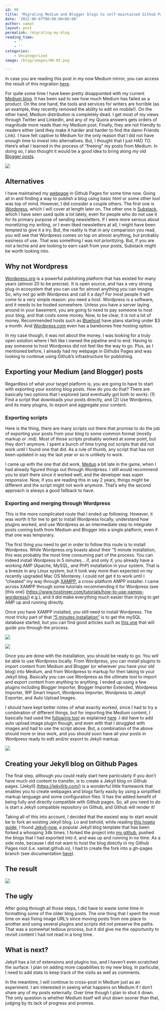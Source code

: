 ```yaml
---
id: 90
title: "Migrating Medium and Blogger blogs to self-maintained Github Pages"
date: '2022-06-07T00:00:00+00:00'
author: xamat
layout: post
permalink: /migrating-my-blog
reading_time:
    - ''
    - ''
categories:
    - Uncategorized
image: /blog/images/90-05.png

---
```



In case you are reading this post in my now Medium mirror, you can access the result of this migration [here](https://xamat.github.io/blog/).

For quite some time I have been pretty disappointed with my current [Medium blog](https://xamat.medium.com). It has been sad to see how much Medium has failed as a product. On the one hand, the tools and services for writers are horrible (as an example, they recently removed the ability to edit on mobile!). On the other hand, Medium distribution is completely dead. I get most of my views through Twitter and LinkedIn, and any of my Quora answers gets orders of magnitude more reads than my Medium post. Finally, they are not friendly to readers either (and they make it harder and harder to find the damn Friends Link). I have felt captive to Medium for the only reason that I did not have enough time to invest into alternatives. But, I thought that I just HAD TO. Here’s what I learned in the process of “freeing” my posts from Medium. In doing so, I also thought it would be a good idea to bring along my old [Blogger posts](https://technocalifornia.blogspot.com/ ).

![](/blog/images/90-01.png)

## Alternatives

I have maintained my [webpage](https://xavier.amatriain.net ) in Github Pages for some time now. Going all in and finding a way to publish a blog using basic html or some other tool was top of mind. However, I did consider a couple others. The first one is [Wordpress](https://www.wordpress.org), which I will cover at length later on. The other one is [Substack](https://substack.com/), which I have seen used quite a lot lately, even for people who do not use it for its primary purpose of sending newsletters. If I were more serious about monetizing my writing, or I even liked newsletters at all, I might have been tempted to give it a try. But, the reality is that in any comparison you read, you will see that Wordpress comes on top on almost anything, but probably easiness of use. That was something I was not prioritizing. But, if you are not a techie and are looking to earn cash from your posts, Substack might be worth looking into.

## Why not Wordpress

[Wordpress.org](https://www.wordpress.org) is a powerful publishing platform that has existed for many years (almost 20 to be precise). It is open source, and has a very strong plug-in ecosystem that you can use for almost anything you can imagine. So, why not go with Wordpress and call it a day? For most people it will come to a very simple reason: you need a host. Wordpress is a software, and it needs to be hosted somewhere. Unless you have a server laying around in your basement, you are going to need to pay someone to host your blog, and that costs some money. Now, to be clear, it is not a lot of money. Recommended hosts such as [Bluehost](https://www.bluehost.com/wordpress-hosting) have plans starting under $3 a month. And [Wordpress.com](https://www.wordpress.com) even has a barebones free hosting option.

In my case though, it was not about the money. I was looking for a truly open solution where I felt like I owned the pipeline end to end. Having to pay someone to host Wordpress did not feel like the way to go. Plus, as I mentioned before, I already had my webpage in Githubs Pages and was looking to continue using Github’s infrastructure for publishing.

## Exporting your Medium (and Blogger) posts

Regardless of what your target platform is, you are going to have to start with exporting your existing blog posts. How do you do that? There are basically two options that I explored (and eventually got both to work): (1) Find a script that downloads your posts directly, and (2) Use Wordpress, and its many plugins, to export and aggregate your content.

### Exporting scripts

Here is the thing, there are many scripts out there that promise to do the job of exporting your posts from your blog to some common format (mostly markup or .md). Most of those scripts probably worked at some point, but they don’t anymore. I spent a bunch of time trying out scripts that did not work until I found one that did. As a rule of thumb, any script that has not been updated in say the last year or so is unlikely to work. 

I came up with the one that did work, [Medup](https://github.com/miry/medup/) a bit late in the game, when I had already figured things out through Wordpress. I still would recommend you to start there since it worked well, and the developer was super responsive. Now, if you are reading this in say 2 years, things might be different and the script might not work anymore. That’s why the second approach is always a good fallback to have.

### Exporting and merging through Wordpress

This is the more complicated route that I ended up following. However, it was worth it for me to get to install Wordpress locally, understand how plugins worked, and use Wordpress as an intermediate step to integrate posts coming both from Medium and Blogger into a single platform, even if that one was temporary.

The first thing you need to get in order to follow this route is to install Wordpress. While Wordpress.org boasts about their “5 minute installation, this was probably the most time consuming part of the process. You can indeed install Wordpress in 5 minutes… if, and only if, you already have a working AMP (Apache, MySQL, and PhP) installation in your system. That is a breeze in any Linux system, but it took way more than expected on my recently upgraded Mac OS Monterey. I could not get it to work until I “cheated” my way through [XAMPP](https://www.apachefriends.org/index.html), a cross-platform AMPP installer. I came across XAMPP through some tutorials recommending it for Wordpress (see [this one] (https://www.hostinger.com/tutorials/how-to-use-xampp-wordpress/) e.g.), and it did make everything much easier than trying to get AMP up and running directly.

Once you have XAMPP installed, you still need to install Wordpress. The most tricky part of that [“5 minutes installation”](https://wordpress.org/support/article/how-to-install-wordpress/ ) is to get the mySQL database started, but you can find good articles such as [this one](https://wordpress.org/support/article/creating-database-for-wordpress/ ) that will guide you through the process. 

![](/blog/images/90-02.png)

![](/blog/images/90-03.png)


Once you are done with the installation, you should be ready to go. You will be able to use Wordpress locally. From Wordpress, you can install plugins to import content from Medium and Blogger (or wherever you have your old blog) into Medium, and from Wordpress to markup for then taking to your Jekyll blog. Basically you can use Wordpress as the ultimate tool to import and export content from anything to anything. I ended up using a few plugins including Blogger Importer, Blogger Importer Extended, Wordpress Importer, WP Smart Import, Wordpress Importer, Wordpress to Jekyll Exporter, and Auto Upload Images.

I should have kept better notes of what exactly worked, since I had to try a combination of different things, but for importing the Medium content, I basically had used the [following tool](https://mediumtowp.com/) as explained [here](https://themeisle.com/blog/migrate-medium-to-wordpress/) .I did have to add auto upload image plugin though, and even with that I struggled with images and had to use the script above. But, a combination of the above should more or less work, and you should soon have all your posts in Wordpress ready to edit and/or export to Jekyll markup.

![](/blog/images/90-04.png)


## Creating your Jekyll blog on Github Pages

The final step, although you could really start here particularly if you don’t have much old content to transfer, is to create a Jekyll blog on Github pages. [Jekyll] (https://jekyllrb.com/) is a wonderful little framework that enables you to create webpages and blogs fairly easily by using a simplified markup language and some configuration files. It has the added benefit of being fully and directly compatible with Github pages. So, all you need to do is start a Jekyll compatible repository on Github, and Github will render it! 

Taking all of this into account, I decided that the easiest way to start would be to fork an existing Jekyll blog. Lo and behold, while reading [this howto guide](https://www.smashingmagazine.com/2014/08/build-blog-jekyll-github-pages/ ),  I found [Jekyll-now](https://github.com/barryclark/jekyll-now), a popular Jekyll blog template that has been forked a whooping 34k times. I forked the project into [my github](https://github.com/xamat/blog ), pushed the blogs that I had exported into it, and was up and running in no time. As a side note, because I did not want to host the blog directly in my Github Pages root (i.e. xamat.github.io), I had to create the fork into a gh-pages branch (see documentation [here](https://docs.github.com/en/pages/getting-started-with-github-pages/configuring-a-publishing-source-for-your-github-pages-site )).

## The result

![](/blog/images/90-05.png)

## The ugly

After going through all those steps, I did have to waste some time in formatting some of the older blog posts. The one thing that I spent the most time on was fixing image URL’s since moving posts from one place to another and using several plugins and scripts did not preserve the paths. That was a somewhat tedious process, but it did give me the opportunity to revisit content I had not read in a long time.

## What is next?

Jekyll has a lot of extensions and plugins too, and I haven’t even scratched the surface. I plan on adding more capabilities to my new blog. In particular, I need to add stats to keep track of the visits as well as comments.

In the meantime, I will continue to cross-post in Medium just as an experiment. I am interested in seeing what happens on Medium if I don’t share any of my posts externally. Over time though I plan to shut it down. The only question is whether Medium itself will shut down sooner than that, judging by its lack of progress and promise.
